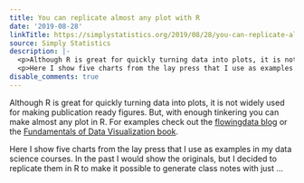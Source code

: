 ```yaml
---
title: You can replicate almost any plot with R
date: '2019-08-28'
linkTitle: https://simplystatistics.org/2019/08/28/you-can-replicate-almost-any-plot-with-ggplot2/
source: Simply Statistics
description: |-
  <p>Although R is great for quickly turning data into plots, it is not widely used for making publication ready figures. But, with enough tinkering you can make almost any plot in R. For examples check out the <a href="https://flowingdata.com/">flowingdata blog</a> or the <a href="https://serialmentor.com/dataviz/index.html">Fundamentals of Data Visualization book</a>.</p>
  <p>Here I show five charts from the lay press that I use as examples in my data science courses. In the past I would show the originals, but I decided to replicate them in R to make it possible to generate class notes with just  ...
disable_comments: true
---
```

<p>Although R is great for quickly turning data into plots, it is not widely used for making publication ready figures. But, with enough tinkering you can make almost any plot in R. For examples check out the <a href="https://flowingdata.com/">flowingdata blog</a> or the <a href="https://serialmentor.com/dataviz/index.html">Fundamentals of Data Visualization book</a>.</p>
<p>Here I show five charts from the lay press that I use as examples in my data science courses. In the past I would show the originals, but I decided to replicate them in R to make it possible to generate class notes with just  ...